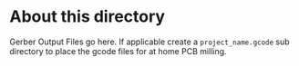 # About this directory
Gerber Output Files go here.
If applicable create a `project_name.gcode` sub directory to place the gcode files for at home PCB milling.